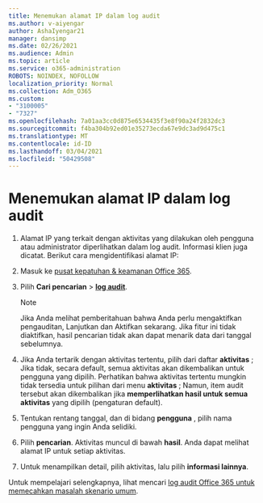 ```yaml
---
title: Menemukan alamat IP dalam log audit
ms.author: v-aiyengar
author: AshaIyengar21
manager: dansimp
ms.date: 02/26/2021
ms.audience: Admin
ms.topic: article
ms.service: o365-administration
ROBOTS: NOINDEX, NOFOLLOW
localization_priority: Normal
ms.collection: Adm_O365
ms.custom:
- "3100005"
- "7327"
ms.openlocfilehash: 7a01aa3cc0d875e6534435f3e8f90a24f2832dc3
ms.sourcegitcommit: f4ba304b92ed01e35273ecda67e9dc3ad9d475c1
ms.translationtype: MT
ms.contentlocale: id-ID
ms.lasthandoff: 03/04/2021
ms.locfileid: "50429508"
---
```

# <a name="find-the-ip-address-in-audit-log"></a>Menemukan alamat IP dalam log audit

1. Alamat IP yang terkait dengan aktivitas yang dilakukan oleh pengguna atau administrator diperlihatkan dalam log audit. Informasi klien juga dicatat. Berikut cara mengidentifikasi alamat IP:

1. Masuk ke [pusat kepatuhan & keamanan Office 365](https://go.microsoft.com/fwlink/p/?linkid=2077143).
1. Pilih **Cari pencarian**  >  **[log audit](https://go.microsoft.com/fwlink/?linkid=2103759)**.
    > [!NOTE]
    > Jika Anda melihat pemberitahuan bahwa Anda perlu mengaktifkan pengauditan, Lanjutkan dan Aktifkan sekarang. Jika fitur ini tidak diaktifkan, hasil pencarian tidak akan dapat menarik data dari tanggal sebelumnya.
1. Jika Anda tertarik dengan aktivitas tertentu, pilih dari daftar **aktivitas** ; Jika tidak, secara default, semua aktivitas akan dikembalikan untuk pengguna yang dipilih. Perhatikan bahwa aktivitas tertentu mungkin tidak tersedia untuk pilihan dari menu **aktivitas** ; Namun, item audit tersebut akan dikembalikan jika **memperlihatkan hasil untuk semua aktivitas** yang dipilih (pengaturan default).
1. Tentukan rentang tanggal, dan di bidang **pengguna** , pilih nama pengguna yang ingin Anda selidiki.
1. Pilih **pencarian**. Aktivitas muncul di bawah **hasil**. Anda dapat melihat alamat IP untuk setiap aktivitas.
1. Untuk menampilkan detail, pilih aktivitas, lalu pilih **informasi lainnya**.

Untuk mempelajari selengkapnya, lihat mencari [log audit Office 365 untuk memecahkan masalah skenario umum](https://go.microsoft.com/fwlink/?linkid=2103944).